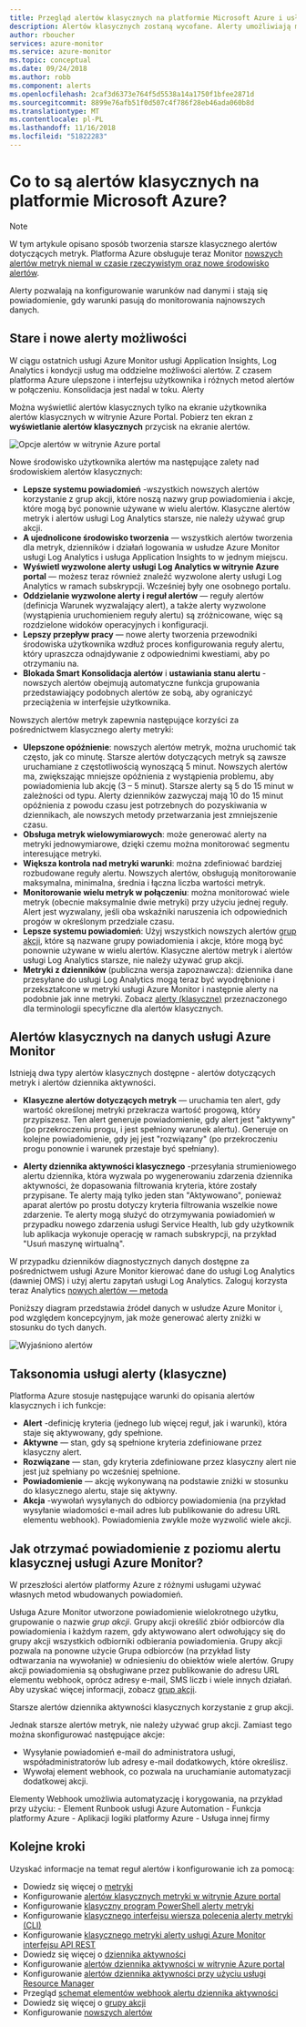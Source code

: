 ```yaml
---
title: Przegląd alertów klasycznych na platformie Microsoft Azure i usługi Azure Monitor
description: Alertów klasycznych zostaną wycofane. Alerty umożliwiają monitorowanie zdarzeń, dzienniki lub metryk zasobów platformy Azure i otrzymywać powiadomienia, gdy spełniony jest warunek, który określisz.
author: rboucher
services: azure-monitor
ms.service: azure-monitor
ms.topic: conceptual
ms.date: 09/24/2018
ms.author: robb
ms.component: alerts
ms.openlocfilehash: 2caf3d6373e764f5d5538a14a1750f1bfee2871d
ms.sourcegitcommit: 8899e76afb51f0d507c4f786f28eb46ada060b8d
ms.translationtype: MT
ms.contentlocale: pl-PL
ms.lasthandoff: 11/16/2018
ms.locfileid: "51822283"
---
```

# <a name="what-are-classic-alerts-in-microsoft-azure"></a>Co to są alertów klasycznych na platformie Microsoft Azure?

> [!NOTE]
> W tym artykule opisano sposób tworzenia starsze klasycznego alertów dotyczących metryk. Platforma Azure obsługuje teraz Monitor [nowszych alertów metryk niemal w czasie rzeczywistym oraz nowe środowisko alertów](monitoring-overview-alerts.md). 
>

Alerty pozwalają na konfigurowanie warunków nad danymi i stają się powiadomienie, gdy warunki pasują do monitorowania najnowszych danych.

## <a name="old-and-new-alerting-capabilities"></a>Stare i nowe alerty możliwości

W ciągu ostatnich usługi Azure Monitor usługi Application Insights, Log Analytics i kondycji usług ma oddzielne możliwości alertów. Z czasem platforma Azure ulepszone i interfejsu użytkownika i różnych metod alertów w połączeniu. Konsolidacja jest nadal w toku. Alerty

Można wyświetlić alertów klasycznych tylko na ekranie użytkownika alertów klasycznych w witrynie Azure Portal. Pobierz ten ekran z **wyświetlanie alertów klasycznych** przycisk na ekranie alertów. 

 ![Opcje alertów w witrynie Azure portal](./media/monitoring-overview-alerts-classic/monitor-alert-screen2.png)

Nowe środowisko użytkownika alertów ma następujące zalety nad środowiskiem alertów klasycznych:
-   **Lepsze systemu powiadomień** -wszystkich nowszych alertów korzystanie z grup akcji, które noszą nazwy grup powiadomienia i akcje, które mogą być ponownie używane w wielu alertów. Klasyczne alertów metryk i alertów usługi Log Analytics starsze, nie należy używać grup akcji.
-   **A ujednolicone środowisko tworzenia** — wszystkich alertów tworzenia dla metryk, dzienników i działań logowania w usłudze Azure Monitor usługi Log Analytics i usługa Application Insights to w jednym miejscu.
-   **Wyświetl wyzwolone alerty usługi Log Analytics w witrynie Azure portal** — możesz teraz również znaleźć wyzwolone alerty usługi Log Analytics w ramach subskrypcji. Wcześniej były one osobnego portalu.
-   **Oddzielanie wyzwolone alerty i reguł alertów** — reguły alertów (definicja Warunek wyzwalający alert), a także alerty wyzwolone (wystąpienia uruchomieniem reguły alertu) są zróżnicowane, więc są rozdzielone widoków operacyjnych i konfiguracji.
-   **Lepszy przepływ pracy** — nowe alerty tworzenia przewodniki środowiska użytkownika wzdłuż proces konfigurowania reguły alertu, który upraszcza odnajdywanie z odpowiednimi kwestiami, aby po otrzymaniu na.
-   **Blokada Smart Konsolidacja alertów** i **ustawiania stanu alertu** -nowszych alertów obejmują automatyczne funkcja grupowania przedstawiający podobnych alertów ze sobą, aby ograniczyć przeciążenia w interfejsie użytkownika. 

Nowszych alertów metryk zapewnia następujące korzyści za pośrednictwem klasycznego alerty metryki:
-   **Ulepszone opóźnienie**: nowszych alertów metryk, można uruchomić tak często, jak co minutę. Starsze alertów dotyczących metryk są zawsze uruchamiane z częstotliwością wynoszącą 5 minut. Nowszych alertów ma, zwiększając mniejsze opóźnienia z wystąpienia problemu, aby powiadomienia lub akcję (3 – 5 minut). Starsze alerty są 5 do 15 minut w zależności od typu.  Alerty dzienników zazwyczaj mają 10 do 15 minut opóźnienia z powodu czasu jest potrzebnych do pozyskiwania w dziennikach, ale nowszych metody przetwarzania jest zmniejszenie czasu. 
-   **Obsługa metryk wielowymiarowych**: może generować alerty na metryki jednowymiarowe, dzięki czemu można monitorować segmentu interesujące metryki.
-   **Większa kontrola nad metryki warunki**: można zdefiniować bardziej rozbudowane reguły alertu. Nowszych alertów, obsługują monitorowanie maksymalna, minimalna, średnia i łączna liczba wartości metryk.
-   **Monitorowanie wielu metryk w połączeniu**: można monitorować wiele metryk (obecnie maksymalnie dwie metryki) przy użyciu jednej reguły. Alert jest wyzwalany, jeśli oba wskaźniki naruszenia ich odpowiednich progów w określonym przedziale czasu.
-   **Lepsze systemu powiadomień**: Użyj wszystkich nowszych alertów [grup akcji](../monitoring-and-diagnostics/monitoring-action-groups.md), które są nazwane grupy powiadomienia i akcje, które mogą być ponownie używane w wielu alertów.  Klasyczne alertów metryk i alertów usługi Log Analytics starsze, nie należy używać grup akcji. 
-   **Metryki z dzienników** (publiczna wersja zapoznawcza): dziennika dane przesyłane do usługi Log Analytics mogą teraz być wyodrębnione i przekształcone w metryki usługi Azure Monitor i następnie alerty na podobnie jak inne metryki. Zobacz [alerty (klasyczne)](monitoring-overview-alerts-classic.md) przeznaczonego dla terminologii specyficzne dla alertów klasycznych. 


## <a name="classic-alerts-on-azure-monitor-data"></a>Alertów klasycznych na danych usługi Azure Monitor
Istnieją dwa typy alertów klasycznych dostępne - alertów dotyczących metryk i alertów dziennika aktywności.

* **Klasyczne alertów dotyczących metryk** — uruchamia ten alert, gdy wartość określonej metryki przekracza wartość progową, który przypiszesz. Ten alert generuje powiadomienie, gdy alert jest "aktywny" (po przekroczeniu progu, i jest spełniony warunek alertu). Generuje on kolejne powiadomienie, gdy jej jest "rozwiązany" (po przekroczeniu progu ponownie i warunek przestaje być spełniany).

* **Alerty dziennika aktywności klasycznego** -przesyłania strumieniowego alertu dziennika, która wyzwala po wygenerowaniu zdarzenia dziennika aktywności, że dopasowania filtrowania kryteria, które zostały przypisane. Te alerty mają tylko jeden stan "Aktywowano", ponieważ aparat alertów po prostu dotyczy kryteria filtrowania wszelkie nowe zdarzenie. Te alerty mogą służyć do otrzymywania powiadomień w przypadku nowego zdarzenia usługi Service Health, lub gdy użytkownik lub aplikacja wykonuje operację w ramach subskrypcji, na przykład "Usuń maszynę wirtualną".

W przypadku dzienników diagnostycznych danych dostępne za pośrednictwem usługi Azure Monitor kierować dane do usługi Log Analytics (dawniej OMS) i użyj alertu zapytań usługi Log Analytics. Zaloguj korzysta teraz Analytics [nowych alertów — metoda](monitoring-overview-alerts.md) 

Poniższy diagram przedstawia źródeł danych w usłudze Azure Monitor i, pod względem koncepcyjnym, jak może generować alerty zniżki w stosunku do tych danych.

![Wyjaśniono alertów](./media/monitoring-overview-alerts-classic/Alerts_Overview_Resource_v5.png)

## <a name="taxonomy-of-alerts-classic"></a>Taksonomia usługi alerty (klasyczne)
Platforma Azure stosuje następujące warunki do opisania alertów klasycznych i ich funkcje:
* **Alert** -definicję kryteria (jednego lub więcej reguł, jak i warunki), która staje się aktywowany, gdy spełnione.
* **Aktywne** — stan, gdy są spełnione kryteria zdefiniowane przez klasyczny alert.
* **Rozwiązane** — stan, gdy kryteria zdefiniowane przez klasyczny alert nie jest już spełniany po wcześniej spełnione.
* **Powiadomienie** — akcję wykonywaną na podstawie zniżki w stosunku do klasycznego alertu, staje się aktywny.
* **Akcja** -wywołań wysyłanych do odbiorcy powiadomienia (na przykład wysyłanie wiadomości e-mail adres lub publikowanie do adresu URL elementu webhook). Powiadomienia zwykle może wyzwolić wiele akcji.

## <a name="how-do-i-receive-a-notification-from-an-azure-monitor-classic-alert"></a>Jak otrzymać powiadomienie z poziomu alertu klasycznej usługi Azure Monitor?
W przeszłości alertów platformy Azure z różnymi usługami używać własnych metod wbudowanych powiadomień. 

Usługa Azure Monitor utworzone powiadomienie wielokrotnego użytku, grupowanie o nazwie *grup akcji*. Grupy akcji określić zbiór odbiorców dla powiadomienia i każdym razem, gdy aktywowano alert odwołujący się do grupy akcji wszystkich odbiorniki odbierania powiadomienia. Grupy akcji pozwala na ponowne użycie Grupa odbiorców (na przykład listy odtwarzania na wywołanie) w odniesieniu do obiektów wiele alertów. Grupy akcji powiadomienia są obsługiwane przez publikowanie do adresu URL elementu webhook, oprócz adresy e-mail, SMS liczb i wiele innych działań.  Aby uzyskać więcej informacji, zobacz [grup akcji](monitoring-action-groups.md). 

Starsze alertów dziennika aktywności klasycznych korzystanie z grup akcji.

Jednak starsze alertów metryk, nie należy używać grup akcji. Zamiast tego można skonfigurować następujące akcje: 
- Wysyłanie powiadomień e-mail do administratora usługi, współadministratorów lub adresy e-mail dodatkowych, które określisz.
- Wywołaj element webhook, co pozwala na uruchamianie automatyzacji dodatkowej akcji.

Elementy Webhook umożliwia automatyzację i korygowania, na przykład przy użyciu:
    - Element Runbook usługi Azure Automation
    - Funkcja platformy Azure
    - Aplikacji logiki platformy Azure
    - Usługa innej firmy

## <a name="next-steps"></a>Kolejne kroki
Uzyskać informacje na temat reguł alertów i konfigurowanie ich za pomocą:

* Dowiedz się więcej o [metryki](../azure-monitor/platform/data-collection.md)
* Konfigurowanie [alertów klasycznych metryki w witrynie Azure portal](alert-metric-classic.md)
* Konfigurowanie [klasyczny program PowerShell alerty metryki](alert-metric-classic.md)
* Konfigurowanie [klasycznego interfejsu wiersza polecenia alerty metryki (CLI)](alert-metric-classic.md)
* Konfigurowanie [klasycznego metryki alerty usługi Azure Monitor interfejsu API REST](https://msdn.microsoft.com/library/azure/dn931945.aspx)
* Dowiedz się więcej o [dziennika aktywności](monitoring-overview-activity-logs.md)
* Konfigurowanie [alertów dziennika aktywności w witrynie Azure portal](monitoring-activity-log-alerts.md)
* Konfigurowanie [alertów dziennika aktywności przy użyciu usługi Resource Manager](alert-activity-log.md)
* Przegląd [schemat elementów webhook alertu dziennika aktywności](monitoring-activity-log-alerts-webhook.md)
* Dowiedz się więcej o [grupy akcji](monitoring-action-groups.md)
* Konfigurowanie [nowszych alertów](alert-metric.md)
